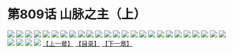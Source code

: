 # 第809话 山脉之主（上）
![](https://mhpic.xiaomingtaiji.net/comic/D/斗破苍穹/第809话F1_262502/1.jpg-zymk.middle.webp)
![](https://mhpic.xiaomingtaiji.net/comic/D/斗破苍穹/第809话F1_262502/2.jpg-zymk.middle.webp)
![](https://mhpic.xiaomingtaiji.net/comic/D/斗破苍穹/第809话F1_262502/3.jpg-zymk.middle.webp)
![](https://mhpic.xiaomingtaiji.net/comic/D/斗破苍穹/第809话F1_262502/4.jpg-zymk.middle.webp)
![](https://mhpic.xiaomingtaiji.net/comic/D/斗破苍穹/第809话F1_262502/5.jpg-zymk.middle.webp)
![](https://mhpic.xiaomingtaiji.net/comic/D/斗破苍穹/第809话F1_262502/6.jpg-zymk.middle.webp)
![](https://mhpic.xiaomingtaiji.net/comic/D/斗破苍穹/第809话F1_262502/7.jpg-zymk.middle.webp)
![](https://mhpic.xiaomingtaiji.net/comic/D/斗破苍穹/第809话F1_262502/8.jpg-zymk.middle.webp)
![](https://mhpic.xiaomingtaiji.net/comic/D/斗破苍穹/第809话F1_262502/9.jpg-zymk.middle.webp)
![](https://mhpic.xiaomingtaiji.net/comic/D/斗破苍穹/第809话F1_262502/10.jpg-zymk.middle.webp)
![](https://mhpic.xiaomingtaiji.net/comic/D/斗破苍穹/第809话F1_262502/11.jpg-zymk.middle.webp)
![](https://mhpic.xiaomingtaiji.net/comic/D/斗破苍穹/第809话F1_262502/12.jpg-zymk.middle.webp)
![](https://mhpic.xiaomingtaiji.net/comic/D/斗破苍穹/第809话F1_262502/13.jpg-zymk.middle.webp)
![](https://mhpic.xiaomingtaiji.net/comic/D/斗破苍穹/第809话F1_262502/14.jpg-zymk.middle.webp)
![](https://mhpic.xiaomingtaiji.net/comic/D/斗破苍穹/第809话F1_262502/15.jpg-zymk.middle.webp)
![](https://mhpic.xiaomingtaiji.net/comic/D/斗破苍穹/第809话F1_262502/16.jpg-zymk.middle.webp)
![](https://mhpic.xiaomingtaiji.net/comic/D/斗破苍穹/第809话F1_262502/17.jpg-zymk.middle.webp)
![](https://mhpic.xiaomingtaiji.net/comic/D/斗破苍穹/第809话F1_262502/18.jpg-zymk.middle.webp)
![](https://mhpic.xiaomingtaiji.net/comic/D/斗破苍穹/第809话F1_262502/19.jpg-zymk.middle.webp)
![](https://mhpic.xiaomingtaiji.net/comic/D/斗破苍穹/第809话F1_262502/20.jpg-zymk.middle.webp)
![](https://mhpic.xiaomingtaiji.net/comic/D/斗破苍穹/第809话F1_262502/21.jpg-zymk.middle.webp)
![](https://mhpic.xiaomingtaiji.net/comic/D/斗破苍穹/第809话F1_262502/22.jpg-zymk.middle.webp)
![](https://mhpic.xiaomingtaiji.net/comic/D/斗破苍穹/第809话F1_262502/23.jpg-zymk.middle.webp)
![](https://mhpic.xiaomingtaiji.net/comic/D/斗破苍穹/第809话F1_262502/24.jpg-zymk.middle.webp)
![](https://mhpic.xiaomingtaiji.net/comic/D/斗破苍穹/第809话F1_262502/25.jpg-zymk.middle.webp)
![](https://mhpic.xiaomingtaiji.net/comic/D/斗破苍穹/第809话F1_262502/26.jpg-zymk.middle.webp)
![](https://mhpic.xiaomingtaiji.net/comic/D/斗破苍穹/第809话F1_262502/27.jpg-zymk.middle.webp)
![](https://mhpic.xiaomingtaiji.net/comic/D/斗破苍穹/第809话F1_262502/28.jpg-zymk.middle.webp)
![](https://mhpic.xiaomingtaiji.net/comic/D/斗破苍穹/第809话F1_262502/29.jpg-zymk.middle.webp)
[【上一章】](./812.md)
[【目录】](./README.md)
[【下一章】](./814.md)
